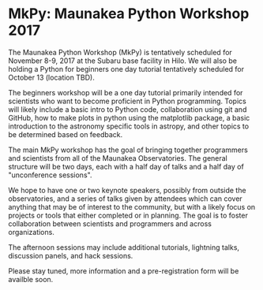 # MkPy:  Maunakea Python Workshop 2017

The Maunakea Python Workshop (MkPy) is tentatively scheduled for November 8-9, 2017 at the Subaru base facility in Hilo.  We will also be holding a Python for beginners one day tutorial tentatively scheduled for October 13 (location TBD).

The beginners workshop will be a one day tutorial primarily intended for scientists who want to become proficient in Python programming.  Topics will likely include a basic intro to Python code, collaboration using git and GitHub, how to make plots in python using the matplotlib package, a basic introduction to the astronomy specific tools in astropy, and other topics to be determined based on feedback.

The main MkPy workshop has the goal of bringing together programmers and scientists from all of the Maunakea Observatories.  The general structure will be two days, each with a half day of talks and a half day of "unconference sessions".

We hope to have one or two keynote speakers, possibly from outside the observatories, and a series of talks given by attendees which can cover anything that may be of interest to the community, but with a likely focus on projects or tools that either completed or in planning.  The goal is to foster collaboration between scientists and programmers and across organizations.

The afternoon sessions may include additional tutorials, lightning talks, discussion panels, and hack sessions.

Please stay tuned, more information and a pre-registration form will be availble soon.
